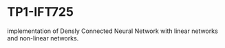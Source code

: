 # TP1-IFT725
implementation of Densly Connected Neural Network with linear networks and non-linear networks.
